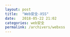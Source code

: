 ```yaml
---
layout: post
title:  "Web安全-XSS"
date:   2018-05-22 21:02
categories: web安全
permalink: /archivers/webxss
---
```

